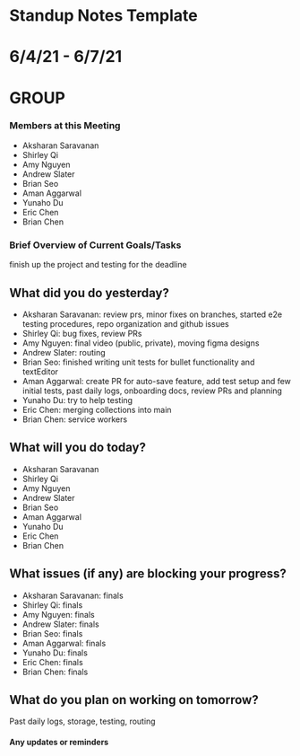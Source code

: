 # Standup Notes Template

# 6/4/21 - 6/7/21

# GROUP 

### Members at this Meeting  
- Aksharan Saravanan
- Shirley Qi
- Amy Nguyen
- Andrew Slater
- Brian Seo
- Aman Aggarwal
- Yunaho Du
- Eric Chen
- Brian Chen
### Brief Overview of Current Goals/Tasks 

finish up the project and testing for the deadline

## What did you do yesterday?
- Aksharan Saravanan: review prs, minor fixes on branches, started e2e testing procedures, repo organization and github issues
- Shirley Qi: bug fixes, review PRs
- Amy Nguyen: final video (public, private), moving figma designs
- Andrew Slater: routing
- Brian Seo: finished writing unit tests for bullet functionality and textEditor
- Aman Aggarwal: create PR for auto-save feature, add test setup and few initial tests, past daily logs, onboarding docs, review PRs and planning
- Yunaho Du: try to help testing
- Eric Chen: merging collections into main
- Brian Chen: service workers

## What will you do today?
- Aksharan Saravanan
- Shirley Qi
- Amy Nguyen
- Andrew Slater
- Brian Seo
- Aman Aggarwal
- Yunaho Du
- Eric Chen
- Brian Chen

## What issues (if any) are blocking your progress?
- Aksharan Saravanan: finals
- Shirley Qi: finals
- Amy Nguyen: finals
- Andrew Slater: finals
- Brian Seo: finals
- Aman Aggarwal: finals
- Yunaho Du: finals
- Eric Chen: finals
- Brian Chen: finals

## What do you plan on working on tomorrow?

Past daily logs, storage, testing, routing

#### Any updates or reminders
